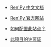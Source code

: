 - [Ren'Py 中文文档](https://www.renpy.cn/doc/)

- [Ren'Py 官方网站](https://renpy.org/)

- [如何配置此站点？](/configuration.md)

- [此项目的许可证](/LICENSE)
